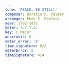 ```yaml
---
tune: 'PEACE, BE STILL!'
composer: Horatio R. Palmer
arranger: Eben E. Rexford
year: 1792-1872
meter: 7.7.7.3.
key: C Major
anacrusis: 0
meter_error: '0'
time_signature: 8/8
meterError: 0
timeSignature: 4/4
---
```

